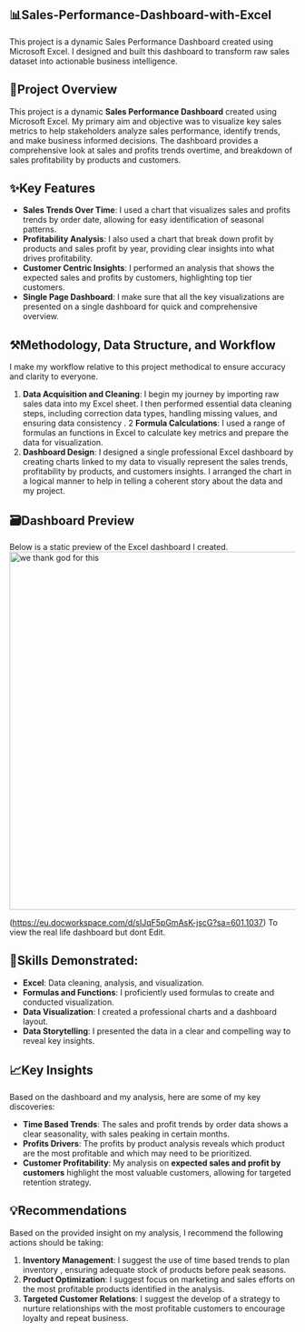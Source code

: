   ## 📊Sales-Performance-Dashboard-with-Excel
 
This project is a dynamic Sales Performance Dashboard created using Microsoft Excel. I designed and built this dashboard to transform raw sales dataset into actionable business intelligence. 

## 📌Project Overview
This project is a dynamic **Sales Performance Dashboard** created using Microsoft Excel.
My primary aim and objective was to visualize key sales metrics to help stakeholders analyze sales performance, identify trends, and make business informed decisions. The dashboard provides a comprehensive look at sales and profits trends overtime, and breakdown of sales profitability by products and customers.


## ✨Key Features
-	**Sales Trends Over Time**: I used a chart that visualizes sales and profits trends by order date, allowing for easy identification of seasonal patterns.
-	**Profitability Analysis**: I also used a chart that break down profit by products and sales profit by year, providing clear insights into what drives profitability.
-	**Customer Centric Insights**: I performed an analysis that shows the expected sales and profits by customers, highlighting top tier customers.
-	**Single Page Dashboard**:  I make sure that all the key visualizations are presented on a single dashboard for quick and comprehensive overview.


  ## ⚒️**Methodology, Data Structure, and Workflow**
I make my workflow relative to this project methodical to ensure accuracy and clarity to everyone.

1.	**Data Acquisition and Cleaning**: I begin my journey by importing raw sales data into my Excel sheet. I then performed essential data cleaning steps, including correction data types, handling missing values, and ensuring data consistency .
2 **Formula Calculations**: I used a range of formulas an functions in Excel to calculate key metrics and prepare the data for visualization.
3.	**Dashboard Design**: I designed a single professional Excel dashboard by creating charts linked to my data to visually represent the sales trends, profitability by products, and customers insights. I arranged the chart in a logical manner to help in telling a coherent story about the data and my project.

## 🗃️**Dashboard Preview**
Below is a static preview of the Excel dashboard I created.
<img width="1714" height="630" alt="we thank god for this" src="https://github.com/user-attachments/assets/4b064c0e-a67e-4345-a8fe-8ec77d4e1f9d" />

(https://eu.docworkspace.com/d/sIJqF5pGmAsK-jscG?sa=601.1037) To view the real life dashboard but dont Edit.

## 🚀**Skills Demonstrated**:

-	**Excel**: Data cleaning, analysis, and visualization.
-	**Formulas and Functions**: I proficiently used formulas to create and conducted visualization.
-	**Data Visualization**:  I created a professional charts and a dashboard layout.
-	**Data Storytelling**: I presented the data in a clear and compelling way to reveal key insights.

##  📈**Key Insights**

Based on the dashboard and my analysis, here are some of my key discoveries:
-	**Time Based Trends**: The sales and profit trends by order data shows a clear seasonality, with sales peaking in certain months.
-	**Profits Drivers**: The profits by product analysis reveals which product are the most profitable and which may need to be prioritized.
-	**Customer Profitability**: My analysis on **expected sales and profit by customers** highlight the most valuable customers, allowing for targeted retention strategy.

##  💡**Recommendations**
Based on the provided insight on my analysis, I recommend the following actions should be taking:
1.	**Inventory Management**: I suggest the use of  time based trends to plan inventory , ensuring adequate stock of products before peak seasons.
2.	**Product Optimization**: I suggest focus on marketing and sales efforts on the most profitable products identified in the analysis.
3.	**Targeted Customer Relations**: I suggest the develop of a strategy to nurture relationships with the most profitable customers to encourage loyalty and repeat business.





